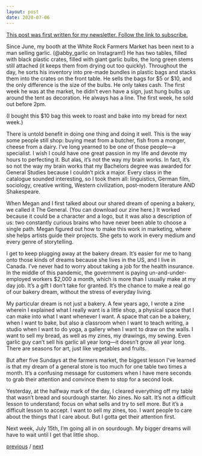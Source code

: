 ```yaml
---
layout: post
date: 2020-07-06
---
```


[This post was first written for my newsletter. Follow the link to subscribe.](https://tinyletter.com/jessdriscoll)

Since June, my booth at the White Rock Farmers Market has been next to a man selling garlic. (@abby_garlic on Instagram!) He has two tables, filled with black plastic crates, filled with giant garlic bulbs, the long green stems still attached (it keeps them from drying out too quickly). Throughout the day, he sorts his inventory into pre-made bundles in plastic bags and stacks them into the crates on the front table. He sells the bags for $5 or $10, and the only difference is the size of the bulbs. He only takes cash. The first week he was at the market, he didn’t even have a sign, just hung bulbs up around the tent as decoration. He always has a line. The first week, he sold out before 2pm.

(I bought this $10 bag this week to roast and bake into my bread for next week.)

There is untold benefit in doing one thing and doing it well. This is the way some people still shop: buying meat from a butcher, fish from a monger, cheese from a dairy. I’ve long yearned to be one of those people—a specialist. I wish I could have one great passion in my life and devote my hours to perfecting it. But alas, it’s not the way my brain works. In fact, it’s so not the way my brain works that my Bachelors degree was awarded for General Studies because I couldn’t pick a major. Every class in the catalogue sounded interesting, so I took them all: linguistics, German film, sociology, creative writing, Western civilization, post-modern literature AND Shakespeare. 

When Megan and I first talked about our shared dream of opening a bakery, we called it The General. (You can download our zine here.) It worked because it could be a character and a logo, but it was also a description of us: two constantly curious brains who have never been able to choose a single path. Megan figured out how to make this work in marketing, where she helps artists guide their projects. She gets to work in every medium and every genre of storytelling. 

I get to keep plugging away at the bakery dream. It’s easier for me to hang onto those kinds of dreams because she lives in the US, and I live in Canada. I’ve never had to worry about taking a job for the health insurance. In the middle of this pandemic, the government is paying un-and-under-employed workers $2,000 a month, which is  more than I usually make at my day job. It’s a gift I don’t take for granted. It’s the chance to make a real go of our bakery dream, without the stress of everyday living. 

My particular dream is not just a bakery. A few years ago, I wrote a zine wherein I explained what I really want is a little shop, a physical space that I can make into what I want whenever I want. A space that can be a bakery, when I want to bake, but also a classroom when I want to teach writing, a studio when I want to do yoga, a gallery when I want to draw on the walls. I want to sell my bread, as well as my zines, my drawings, my sewing. Even garlic guy can’t sell his garlic all year long—it doesn’t grow all year long. There are seasons for art, just like vegetables and fruits.

But after five Sundays at the farmers market, the biggest lesson I’ve learned is that my dream of a general store is too much for one table two times a month. It’s a confusing message for customers when I have mere seconds to grab their attention and convince them to stop for a second look. 

Yesterday, at the halfway mark of the day, I cleared everything off my table that wasn’t bread and sourdough starter. No zines. No salt. It’s not a difficult lesson to understand; focus on what sells and try to sell more. But it’s a difficult lesson to accept. I want to sell my zines, too. I want people to care about the things that I care about. But I gotta get their attention first. 

Next week, July 15th, I’m going all in on sourdough. My bigger dreams will have to wait until I get that little shop.

<a href="{{page.previous.url}}">previous</a> / <a href="{{page.next.url}}">next</a>
